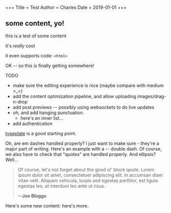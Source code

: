 +++
Title = Test
Author = Charles
Date = 2019-01-01
+++

## some content, yo!

this is a test of some content

it's _really_ cool

it even supports code: `<html>`

OK -- so this _is_ finally getting somewhere!

TODO

* make sure the editing experience is nice (maybe compare with medium >_<)
* add the content optimization pipeline, and allow uploading images/drag-n-drop
* add post previews -- possibly using websockets to do live updates
* oh, and add hanging punctuation.
	- here's an inner list...
* add authentication

[typeplate](http://typeplate.com/) is a good starting point.

Oh, are em dashes handled properly? I just want to make sure - they're a major part of writing. Here's an example with a -- double dash. Of course, we also have to check that "quotes" are handled properly. And ellipsis? Well...

> Of course, let's not forget about the good ol' block qoute.
> Lorem ipsum dolor sit amet,
> consectetuer adipiscing elit. In accumsan diam
> vitae velit. Aliquam vehicula, turpis sed egestas
> porttitor, est ligula egestas leo, at interdum
> leo ante ut risus.
> 
> **--Joe Bloggs**

Here's some new content: here's more.
